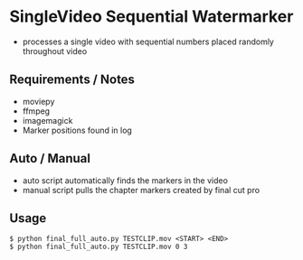 # SingleVideo Sequential Watermarker
- processes a single video with sequential numbers placed randomly throughout video

## Requirements / Notes
- moviepy
- ffmpeg
- imagemagick
- Marker positions found in log

## Auto / Manual
- auto script automatically finds the markers in the video
- manual script pulls the chapter markers created by final cut pro

## Usage

```
$ python final_full_auto.py TESTCLIP.mov <START> <END>
$ python final_full_auto.py TESTCLIP.mov 0 3
```
